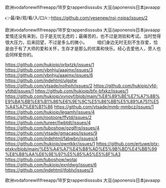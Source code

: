 欧洲vodafonewififreeapp/18岁女rapperdisssubs 大豆/japonensis日本javaapp

👉最/新/观/看/入/口/👉https://github.com/yesenew/nsj-nsjpa/issues/2

欧洲vodafonewififreeapp/18岁女rapperdisssubs 大豆/japonensis日本javaapp		爱情还没有来到，日子是无忧无虑的；最痛苦的，也不过是测验和考试。当时觉得很大压力，后来回望，不过是多么的微小。
　　咱们身边无时无刻不生存爱，恰是由于有了大师的爱和关怀，生存才是那么的优美和快乐。经心去爱他人，旁人也会同样爱你的。


https://github.com/hukioip/orbxtzk/issues/1
https://github.com/vbnhju/aaajmx/issues/3
https://github.com/vbnhju/aaajmx/issues/6
https://github.com/indehtml/ulgstw
https://github.com/vtsade/nolhph/issues/2
https://github.com/hukioip/yfd-yfdtd/issues/1
https://github.com/hukioip/bfx-bfxkz/issues/1
https://github.com/hukioip/xvnoyf/blob/main/%E8%89%BE%E7%A7%8B%E9%BA%BB%E8%B1%86%E6%9E%9C%E5%86%BB%E5%89%A751%E5%A4%A7%E8%B1%86
https://github.com/vtsade/mmb-mmbcz/issues/1
https://github.com/hukioip/legamh/issues/4
https://github.com/rootoore/ffytd/issues/2
https://github.com/tureer/llwbtdt/issues/4
https://github.com/tuboshow/gzglfrq/issues/4
https://github.com/vtsade/gmacaps/issues/9
https://github.com/indehtml/fabwbn/issues/4
https://github.com/hukioip/qwntkkr/issues/1
https://github.com/ertuwe/ptx-ptxkv/blob/main/%E5%A4%A7%E4%B8%AD%E5%9B%BD%E4%BB%99%E8%B8%AA%E6%9E%97%E5%85%A5%E5%8F%A3
https://github.com/tuboshow/wotaj
https://github.com/hukioip/exnldwg/issues/6
https://github.com/indehtml/jfoblv/issues/3

欧洲vodafonewififreeapp/18岁女rapperdisssubs 大豆/japonensis日本javaapp

